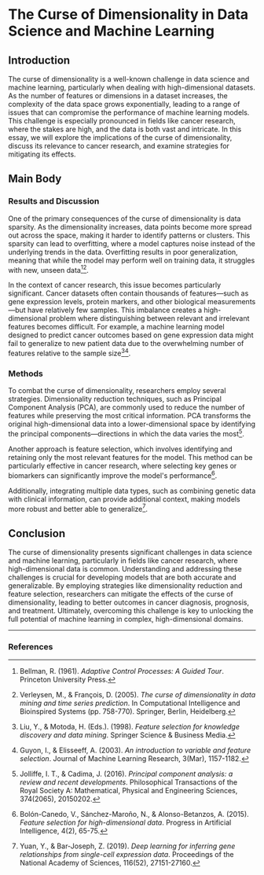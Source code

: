 # The Curse of Dimensionality in Data Science and Machine Learning

## Introduction

The curse of dimensionality is a well-known challenge in data science and machine learning, particularly when dealing with high-dimensional datasets. As the number of features or dimensions in a dataset increases, the complexity of the data space grows exponentially, leading to a range of issues that can compromise the performance of machine learning models. This challenge is especially pronounced in fields like cancer research, where the stakes are high, and the data is both vast and intricate. In this essay, we will explore the implications of the curse of dimensionality, discuss its relevance to cancer research, and examine strategies for mitigating its effects.

## Main Body

### Results and Discussion

One of the primary consequences of the curse of dimensionality is data sparsity. As the dimensionality increases, data points become more spread out across the space, making it harder to identify patterns or clusters. This sparsity can lead to overfitting, where a model captures noise instead of the underlying trends in the data. Overfitting results in poor generalization, meaning that while the model may perform well on training data, it struggles with new, unseen data[^1][^2].

In the context of cancer research, this issue becomes particularly significant. Cancer datasets often contain thousands of features—such as gene expression levels, protein markers, and other biological measurements—but have relatively few samples. This imbalance creates a high-dimensional problem where distinguishing between relevant and irrelevant features becomes difficult. For example, a machine learning model designed to predict cancer outcomes based on gene expression data might fail to generalize to new patient data due to the overwhelming number of features relative to the sample size[^3][^4].

### Methods

To combat the curse of dimensionality, researchers employ several strategies. Dimensionality reduction techniques, such as Principal Component Analysis (PCA), are commonly used to reduce the number of features while preserving the most critical information. PCA transforms the original high-dimensional data into a lower-dimensional space by identifying the principal components—directions in which the data varies the most[^5].

Another approach is feature selection, which involves identifying and retaining only the most relevant features for the model. This method can be particularly effective in cancer research, where selecting key genes or biomarkers can significantly improve the model's performance[^6].

Additionally, integrating multiple data types, such as combining genetic data with clinical information, can provide additional context, making models more robust and better able to generalize[^7].

## Conclusion

The curse of dimensionality presents significant challenges in data science and machine learning, particularly in fields like cancer research, where high-dimensional data is common. Understanding and addressing these challenges is crucial for developing models that are both accurate and generalizable. By employing strategies like dimensionality reduction and feature selection, researchers can mitigate the effects of the curse of dimensionality, leading to better outcomes in cancer diagnosis, prognosis, and treatment. Ultimately, overcoming this challenge is key to unlocking the full potential of machine learning in complex, high-dimensional domains.

---

### References

[^1]: Bellman, R. (1961). *Adaptive Control Processes: A Guided Tour*. Princeton University Press.
[^2]: Verleysen, M., & François, D. (2005). *The curse of dimensionality in data mining and time series prediction*. In Computational Intelligence and Bioinspired Systems (pp. 758-770). Springer, Berlin, Heidelberg.
[^3]: Liu, Y., & Motoda, H. (Eds.). (1998). *Feature selection for knowledge discovery and data mining*. Springer Science & Business Media.
[^4]: Guyon, I., & Elisseeff, A. (2003). *An introduction to variable and feature selection*. Journal of Machine Learning Research, 3(Mar), 1157-1182.
[^5]: Jolliffe, I. T., & Cadima, J. (2016). *Principal component analysis: a review and recent developments*. Philosophical Transactions of the Royal Society A: Mathematical, Physical and Engineering Sciences, 374(2065), 20150202.
[^6]: Bolón-Canedo, V., Sánchez-Maroño, N., & Alonso-Betanzos, A. (2015). *Feature selection for high-dimensional data*. Progress in Artificial Intelligence, 4(2), 65-75.
[^7]: Yuan, Y., & Bar-Joseph, Z. (2019). *Deep learning for inferring gene relationships from single-cell expression data*. Proceedings of the National Academy of Sciences, 116(52), 27151-27160.
